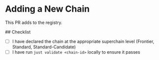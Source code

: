 <!--
This default template is a guide for PRs adding new chains to the registry.
For other types of PRs, feel free to delete the template as required.
 -->
# Adding a New Chain
This PR adds <Chain Name Here> to the registry.

## Checklist
- [ ] I have declared the chain at the appropriate superchain level (Frontier, Standard, Standard-Candidate)
- [ ] I have run `just validate <chain-id>` locally to ensure it passes
